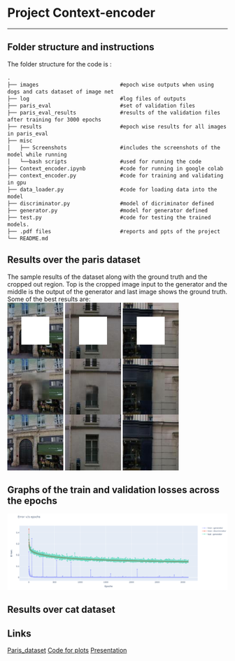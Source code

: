 # Project Context-encoder
---
## Folder structure and instructions
The folder structure for the code is :

    .
    ├── images                          #epoch wise outputs when using dogs and cats dataset of image net
    ├── log                             #log files of outputs
    ├── paris_eval                      #set of validation files
    ├── paris_eval_results              #results of the validation files after training for 3000 epochs
    ├── results                         #epoch wise results for all images in paris_eval
    ├── misc                 
    │   ├── Screenshots                 #includes the screenshots of the model while running
    │   └──bash scripts                 #used for running the code
    ├── Context_encoder.ipynb           #code for running in google colab
    ├── context_encoder.py              #code for training and validating in gpu
    ├── data_loader.py                  #code for loading data into the model
    ├── discriminator.py                #model of dicriminator defined
    ├── generator.py                    #model for generator defined
    ├── test.py                         #code for testing the trained models.
    ├── .pdf files                      #reports and ppts of the project
    └── README.md

## Results over the paris dataset
The sample results of the dataset along with the ground truth and the cropped out region. Top is the cropped image input to the generator and the middle is the output of the generator and last image shows the ground truth.
Some of the best results are:<br/>
![](paris_eval_results/im-11.jpg)
![](paris_eval_results/im-17.jpg)
![](paris_eval_results/im-25.jpg)

## Graphs of the train and validation losses across the epochs
![](misc/output.PNG)

## Results over cat dataset


## Links
[Paris_dataset](https://drive.google.com/open?id=0ByeCo8E6DMZ4QUJEWGRWMm96RE0)
[Code for plots](https://colab.research.google.com/drive/1qHWsU9b6sVo0FfPebkF1GWZlLIpI-Cs0)
[Presentation](https://docs.google.com/presentation/d/1QF8oylaEKNHnNxCboERB1qOtrI7GsiZj1sY1es17YgM/edit?usp=sharing)

